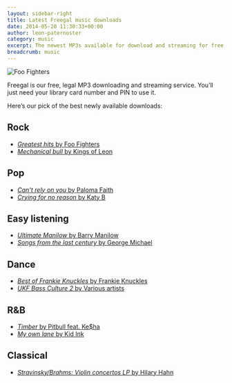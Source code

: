```yaml
---
layout: sidebar-right
title: Latest Freegal music downloads
date: 2014-05-20 11:30:33+00:00
author: leon-paternoster
category: music
excerpt: The newest MP3s available for download and streaming for free, featuring Foo Fighters, Frankie Knuckles and Barry Manilow.
breadcrumb: music
---
```

![Foo Fighters](/images/featured/featured-foo-fighters.jpg)

Freegal is our free, legal MP3 downloading and streaming service. You&#8217;ll just need your library card number and PIN to use it.

Here&#8217;s our pick of the best newly available downloads:

## Rock

  * [<cite>Greatest hits</cite> by Foo Fighters](http://suffolklibraries.freegalmusic.com/artists/view/Rm9vIEZpZ2h0ZXJz/16806725/c29ueQ==)
  * [<cite>Mechanical bull</cite> by Kings of Leon](http://suffolklibraries.freegalmusic.com/artists/view/S2luZ3MgT2YgTGVvbg==/28080409/c29ueQ==)

## Pop

  * [<cite>Can&#8217;t rely on you</cite> by Paloma Faith](http://suffolklibraries.freegalmusic.com/artists/view/UGFsb21hIEZhaXRo/28822729/c29ueQ==)
  * [<cite>Crying for no reason</cite> by Katy B](http://suffolklibraries.freegalmusic.com/artists/view/S2F0eSBC/28864494/c29ueQ==)

## Easy listening

  * [<cite>Ultimate Manilow</cite> by Barry Manilow](http://suffolklibraries.freegalmusic.com/artists/view/QmFycnkgTWFuaWxvdw==/2639605/c29ueQ==)
  * [<cite>Songs from the last century</cite> by George Michael](http://suffolklibraries.freegalmusic.com/artists/view/R2VvcmdlIE1pY2hhZWw=/23350760/c29ueQ==)

## Dance

  * [<cite>Best of Frankie Knuckles</cite> by Frankie Knuckles](http://suffolklibraries.freegalmusic.com/artists/view/RnJhbmtpZSBLbnVja2xlcw==/888003442696/aW9kYQ==)
  * [<cite>UKF Bass Culture 2</cite> by Various artists](http://suffolklibraries.freegalmusic.com/artists/view/UnVkaW1lbnRhbA==/470949/aW9kYQ==)

## R&B

  * [<cite>Timber</cite> by Pitbull feat. Ke$ha](http://suffolklibraries.freegalmusic.com/artists/view/UGl0YnVsbCBmZWF0LiBLZSRoYQ==/28739655/c29ueQ==)
  * [<cite>My own lane</cite> by Kid Ink](http://suffolklibraries.freegalmusic.com/artists/view/S2lkIEluaw==/28774380/c29ueQ==)

## Classical

  * [<cite>Stravinsky/Brahms: Violin concertos LP</cite> by Hilary Hahn](http://suffolklibraries.freegalmusic.com/artists/view/SGlsYXJ5IEhhaG4=/66896/c29ueQ==)
